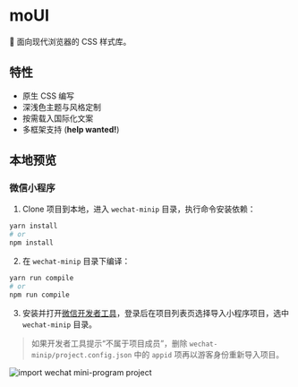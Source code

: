 # moUI

🍕 面向现代浏览器的 CSS 样式库。

## 特性

- 原生 CSS 编写
- 深浅色主题与风格定制
- 按需载入国际化文案
- 多框架支持 (**help wanted!**)

## 本地预览

### 微信小程序

1. Clone 项目到本地，进入 `wechat-minip` 目录，执行命令安装依赖：

```bash
yarn install
# or
npm install
```

2. 在 `wechat-minip` 目录下编译：

```bash
yarn run compile
# or
npm run compile
```

3. 安装并打开[微信开发者工具](https://developers.weixin.qq.com/miniprogram/dev/devtools/download.html)，登录后在项目列表页选择导入小程序项目，选中 `wechat-minip` 目录。

> 如果开发者工具提示“不属于项目成员”，删除 `wechat-minip/project.config.json` 中的 `appid` 项再以游客身份重新导入项目。

![import wechat mini-program project](https://user-images.githubusercontent.com/32428655/71554841-94818f80-2a5f-11ea-9340-f0e2252611bc.png)
